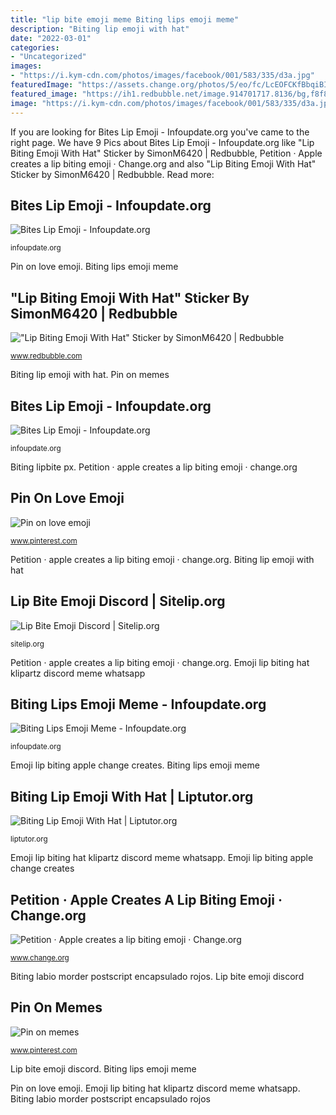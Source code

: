 ```yaml
---
title: "lip bite emoji meme Biting lips emoji meme"
description: "Biting lip emoji with hat"
date: "2022-03-01"
categories:
- "Uncategorized"
images:
- "https://i.kym-cdn.com/photos/images/facebook/001/583/335/d3a.jpg"
featuredImage: "https://assets.change.org/photos/5/eo/fc/LcEOFCKfBbqiBIb-800x450-noPad.jpg?1564792526"
featured_image: "https://ih1.redbubble.net/image.914701717.8136/bg,f8f8f8-flat,750x,075,f-pad,750x1000,f8f8f8.u2.jpg"
image: "https://i.kym-cdn.com/photos/images/facebook/001/583/335/d3a.jpg"
---
```


If you are looking for Bites Lip Emoji - Infoupdate.org you've came to the right page. We have 9 Pics about Bites Lip Emoji - Infoupdate.org like &quot;Lip Biting Emoji With Hat&quot; Sticker by SimonM6420 | Redbubble, Petition · Apple creates a lip biting emoji · Change.org and also &quot;Lip Biting Emoji With Hat&quot; Sticker by SimonM6420 | Redbubble. Read more:

## Bites Lip Emoji - Infoupdate.org

![Bites Lip Emoji - Infoupdate.org](https://i.kym-cdn.com/photos/images/facebook/001/583/335/d3a.jpg "&quot;lip biting emoji with hat&quot; sticker by simonm6420")

<small>infoupdate.org</small>

Pin on love emoji. Biting lips emoji meme

## &quot;Lip Biting Emoji With Hat&quot; Sticker By SimonM6420 | Redbubble

![&quot;Lip Biting Emoji With Hat&quot; Sticker by SimonM6420 | Redbubble](https://ih1.redbubble.net/image.914701717.8136/bg,f8f8f8-flat,750x,075,f-pad,750x1000,f8f8f8.u2.jpg "Biting lip emoji with hat")

<small>www.redbubble.com</small>

Biting lip emoji with hat. Pin on memes

## Bites Lip Emoji - Infoupdate.org

![Bites Lip Emoji - Infoupdate.org](https://w0.pngwave.com/png/854/479/lip-biting-red-lips-png-clip-art.png "Biting lip emoji with hat")

<small>infoupdate.org</small>

Biting lipbite px. Petition · apple creates a lip biting emoji · change.org

## Pin On Love Emoji

![Pin on love emoji](https://i.pinimg.com/736x/11/a3/b4/11a3b476c1afec8f01322e28e63864f5.jpg "&quot;lip biting emoji with hat&quot; sticker by simonm6420")

<small>www.pinterest.com</small>

Petition · apple creates a lip biting emoji · change.org. Biting lip emoji with hat

## Lip Bite Emoji Discord | Sitelip.org

![Lip Bite Emoji Discord | Sitelip.org](https://qph.fs.quoracdn.net/main-qimg-80631a21cf7731af4375257f62b8bbf8 "Biting lip emoji with hat")

<small>sitelip.org</small>

Petition · apple creates a lip biting emoji · change.org. Emoji lip biting hat klipartz discord meme whatsapp

## Biting Lips Emoji Meme - Infoupdate.org

![Biting Lips Emoji Meme - Infoupdate.org](https://cdn141.picsart.com/316048949128211.png "Biting lip emoji with hat")

<small>infoupdate.org</small>

Emoji lip biting apple change creates. Biting lips emoji meme

## Biting Lip Emoji With Hat | Liptutor.org

![Biting Lip Emoji With Hat | Liptutor.org](https://c0.klipartz.com/pngpicture/790/843/gratis-png-emoji-arte-emoticon-pegatina-mensajes-de-texto-emoji.png "Lip bite emoji discord")

<small>liptutor.org</small>

Emoji lip biting hat klipartz discord meme whatsapp. Emoji lip biting apple change creates

## Petition · Apple Creates A Lip Biting Emoji · Change.org

![Petition · Apple creates a lip biting emoji · Change.org](https://assets.change.org/photos/5/eo/fc/LcEOFCKfBbqiBIb-800x450-noPad.jpg?1564792526 "Petition · apple creates a lip biting emoji · change.org")

<small>www.change.org</small>

Biting labio morder postscript encapsulado rojos. Lip bite emoji discord

## Pin On Memes

![Pin on memes](https://i.pinimg.com/originals/f1/e8/47/f1e84774b0c9a92c296ffb790ccebb63.jpg "Pin on memes")

<small>www.pinterest.com</small>

Lip bite emoji discord. Biting lips emoji meme

Pin on love emoji. Emoji lip biting hat klipartz discord meme whatsapp. Biting labio morder postscript encapsulado rojos
